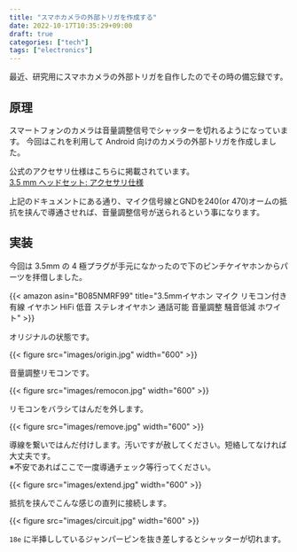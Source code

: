 ```yaml
---
title: "スマホカメラの外部トリガを作成する"
date: 2022-10-17T10:35:29+09:00
draft: true
categories: ["tech"]
tags: ["electronics"]
---
```


最近、研究用にスマホカメラの外部トリガを自作したのでその時の備忘録です。

## 原理

スマートフォンのカメラは音量調整信号でシャッターを切れるようになっています。
今回はこれを利用して Android 向けのカメラの外部トリガを作成しました。

公式のアクセサリ仕様はこちらに掲載されています。  
[3.5 mm ヘッドセット: アクセサリ仕様](https://source.android.com/docs/core/interaction/accessories/headset/plug-headset-spec)

上記のドキュメントにある通り、マイク信号線とGNDを240(or 470)オームの抵抗を挟んで導通させれば、音量調整信号が送られるという事になります。

## 実装

今回は 3.5mm の 4 極プラグが手元になかったので下のピンチケイヤホンからパーツを拝借しました。

{{< amazon asin="B085NMRF99" title="3.5mmイヤホン マイク リモコン付き 有線 イヤホン HiFi 低音 ステレオイヤホン 通話可能 音量調整 騒音低減 ホワイト" >}}

オリジナルの状態です。

{{< figure src="images/origin.jpg" width="600" >}}

音量調整リモコンです。

{{< figure src="images/remocon.jpg" width="600" >}}

リモコンをバラシてはんだを外します。

{{< figure src="images/remove.jpg" width="600" >}}

導線を繋いではんだ付けします。汚いですが赦してください。短絡してなければ大丈夫です。  
※不安であればここで一度導通チェック等行ってください。

{{< figure src="images/extend.jpg" width="600" >}}

抵抗を挟んでこんな感じの直列に接続します。

{{< figure src="images/circuit.jpg" width="600" >}}

`18e` に半挿ししているジャンパーピンを抜き差しするとシャッターが切れます。
